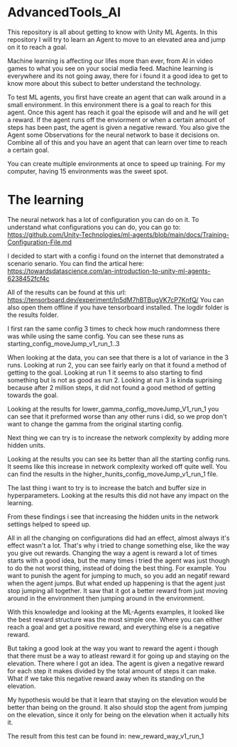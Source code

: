 # AdvancedTools_AI 

This repository is all about getting to know with Unity ML Agents.
In this repository I will try to learn an Agent to move to an elevated area and jump on it to reach a goal.

Machine learning is affecting our lifes more than ever, from AI in video games to what you see on your social media feed.
Machine learning is everywhere and its not going away, there for i found it a good idea to get to know more about this subect to better understand the technology. 

To test ML agents, you first have create an agent that can walk around in a small environment. 
In this environment there is a goal to reach for this agent. Once this agent has reach it goal the episode will and and he will get a reward. If the agent runs off the enviorment or when a certain amount of steps has been past, the agent is given a negative reward. You also give the Agent some Observations for the neural network to base it decisions on. Combine all of this and you have an agent that can learn over time to reach a certain goal.

You can create multiple environments at once to speed up training.
For my computer, having 15 environments was the sweet spot.

# The learning

The neural network has a lot of configuration you can do on it. To understand what configurations you can do, you can go to:
https://github.com/Unity-Technologies/ml-agents/blob/main/docs/Training-Configuration-File.md

I decided to start with a config i found on the internet that demonstrated a scenario senario. You can find the artical here: 
https://towardsdatascience.com/an-introduction-to-unity-ml-agents-6238452fcf4c

All of the results can be found at this url:
https://tensorboard.dev/experiment/In5dM7hBTBugVK7cP7KnfQ/
You can also open them offline if you have tensorboard installed. The logdir folder is the results folder.

I first ran the same config 3 times to check how much randomness there was while using the same config. 
You can see these runs as starting_config_moveJump_v1_run_1..3

When looking at the data, you can see that there is a lot of variance in the 3 runs. Looking at run 2, you can see fairly early on that it found a method of getting to the goal. Looking at run 1 it seems to also starting to find something but is not as good as run 2. Looking at run 3 is kinda suprising because after 2 million steps, it did not found a good method of getting towards the goal.

Looking at the results for lower_gamma_config_moveJump_V1_run_1 you can see that it preformed worse than any other runs i did, so we prop don't want to change the gamma from the original starting config.

Next thing we can try is to increase the network complexity by adding more hidden units.

Looking at the results you can see its better than all the starting config runs. It seems like this increase in network complexity worked off quite well.
You can find the results in the higher_hunits_config_moveJump_v1_run_1 file.

The last thing i want to try is to increase the batch and buffer size in hyperparameters.
Looking at the results this did not have any impact on the learning.

From these findings i see that increasing the hidden units in the network settings helped to speed up.

All in all the changing on configurations did had an effect, almost always it's effect wasn't a lot.
That's why i tried to change something else, like the way you give out rewards. 
Changing the way a agent is reward a lot of times starts with a good idea, but the many times i tried the agent was just though to do the not worst thing, instead of doing the best thing. For example. You want to punish the agent for jumping to much, so you add an negatif reward when the agent jumps. But what ended up happening is that the agent just stop jumping all together. It saw that it got a better reward from just moving around in the environment then jumping around in the environment.

With this knowledge and looking at the ML-Agents examples, it looked like the best reward structure was the most simple one. Where you can either reach a goal and get a positive reward, and everything else is a negative reward.

But taking a good look at the way you want to reward the agent i though that there must be a way to atleast reward it for going up and staying on the elevation. There where I got an idea. The agent is given a negative reward for each step it makes divided by the total amount of steps it can make. What if we take this negative reward away when its standing on the elevation.

My hypothesis would be that it learn that staying on the elevation would be better than being on the ground. It also should stop the agent from jumping on the elevation, since it only for being on the elevation when it actually hits it.

The result from this test can be found in:
new_reward_way_v1_run_1

